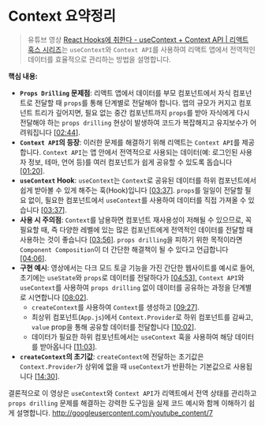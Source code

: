 #  Context 요약정리
> 유튜브 영상 [React Hooks에 취한다 - useContext + Context API | 리액트 훅스 시리즈](https://www.youtube.com/watch?v=LwvXVEHS638)는 `useContext`와 `Context API`를 사용하여 리액트 앱에서 전역적인 데이터를 효율적으로 관리하는 방법을 설명합니다.

**핵심 내용:**

* **`Props Drilling` 문제점**: 리액트 앱에서 데이터를 부모 컴포넌트에서 자식 컴포넌트로 전달할 때 `props`를 통해 단계별로 전달해야 합니다. 앱의 규모가 커지고 컴포넌트 트리가 깊어지면, 필요 없는 중간 컴포넌트까지 `props`를 받아 자식에게 다시 전달해야 하는 `props drilling` 현상이 발생하여 코드가 복잡해지고 유지보수가 어려워집니다 [[02:44](http://www.youtube.com/watch?v=LwvXVEHS638&t=164)].
* **`Context API`의 등장**: 이러한 문제를 해결하기 위해 리액트는 `Context API`를 제공합니다. `Context API`는 앱 안에서 전역적으로 사용되는 데이터(예: 로그인된 사용자 정보, 테마, 언어 등)를 여러 컴포넌트가 쉽게 공유할 수 있도록 돕습니다 [[01:20](http://www.youtube.com/watch?v=LwvXVEHS638&t=80)].
* **`useContext` Hook**: `useContext`는 `Context`로 공유된 데이터를 하위 컴포넌트에서 쉽게 받아볼 수 있게 해주는 훅(Hook)입니다 [[03:37](http://www.youtube.com/watch?v=LwvXVEHS638&t=217)]. `props`를 일일이 전달할 필요 없이, 필요한 컴포넌트에서 `useContext`를 사용하여 데이터를 직접 가져올 수 있습니다 [[03:37](http://www.youtube.com/watch?v=LwvXVEHS638&t=217)].
* **사용 시 주의점**: `Context`를 남용하면 컴포넌트 재사용성이 저해될 수 있으므로, 꼭 필요할 때, 즉 다양한 레벨에 있는 많은 컴포넌트에게 전역적인 데이터를 전달할 때 사용하는 것이 좋습니다 [[03:56](http://www.youtube.com/watch?v=LwvXVEHS638&t=236)]. `props drilling`을 피하기 위한 목적이라면 `Component Composition`이 더 간단한 해결책이 될 수 있다고 언급합니다 [[04:06](http://www.youtube.com/watch?v=LwvXVEHS638&t=246)].
* **구현 예시**: 영상에서는 다크 모드 토글 기능을 가진 간단한 웹사이트를 예시로 들어, 초기에는 `useState`와 `props`로 데이터를 전달하다가 [[04:53](http://www.youtube.com/watch?v=LwvXVEHS638&t=293)], `Context API`와 `useContext`를 사용하여 `props drilling` 없이 데이터를 공유하는 과정을 단계별로 시연합니다 [[08:02](http://www.youtube.com/watch?v=LwvXVEHS638&t=482)].
    * `createContext`를 사용하여 `Context`를 생성하고 [[09:27](http://www.youtube.com/watch?v=LwvXVEHS638&t=567)].
    * 최상위 컴포넌트(`App.js`)에서 `Context.Provider`로 하위 컴포넌트를 감싸고, `value` prop을 통해 공유할 데이터를 전달합니다 [[10:02](http://www.youtube.com/watch?v=LwvXVEHS638&t=602)].
    * 데이터가 필요한 하위 컴포넌트에서는 `useContext` 훅을 사용하여 해당 데이터를 받아옵니다 [[11:03](http://www.youtube.com/watch?v=LwvXVEHS638&t=663)].
* **`createContext`의 초기값**: `createContext`에 전달하는 초기값은 `Context.Provider`가 상위에 없을 때 `useContext`가 반환하는 기본값으로 사용됩니다 [[14:30](http://www.youtube.com/watch?v=LwvXVEHS638&t=870)].

결론적으로 이 영상은 `useContext`와 `Context API`가 리액트에서 전역 상태를 관리하고 `props drilling` 문제를 해결하는 강력한 도구임을 실제 코드 예시와 함께 이해하기 쉽게 설명합니다.
http://googleusercontent.com/youtube_content/7
